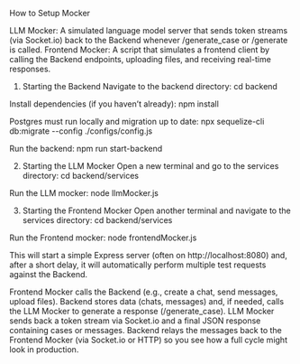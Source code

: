 How to Setup Mocker 


LLM Mocker: A simulated language model server that sends token streams (via Socket.io) back to the Backend whenever /generate_case or /generate is called.
Frontend Mocker: A script that simulates a frontend client by calling the Backend endpoints, uploading files, and receiving real-time responses.

1. Starting the Backend
Navigate to the backend directory:
cd backend

Install dependencies (if you haven’t already):
npm install

Postgres must run locally and migration up to date: npx sequelize-cli db:migrate --config ./configs/config.js

Run the backend:
npm run start-backend

2. Starting the LLM Mocker
Open a new terminal and go to the services directory:
cd backend/services

Run the LLM mocker:
node llmMocker.js

3. Starting the Frontend Mocker
Open another terminal and navigate to the services directory:
cd backend/services

Run the Frontend mocker:
node frontendMocker.js

This will start a simple Express server (often on http://localhost:8080) and, after a short delay, it will automatically perform multiple test requests against the Backend. 

Frontend Mocker calls the Backend (e.g., create a chat, send messages, upload files).
Backend stores data (chats, messages) and, if needed, calls the LLM Mocker to generate a response (/generate_case).
LLM Mocker sends back a token stream via Socket.io and a final JSON response containing cases or messages.
Backend relays the messages back to the Frontend Mocker (via Socket.io or HTTP) so you see how a full cycle might look in production.
